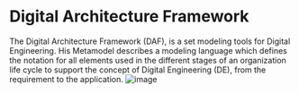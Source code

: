 # Digital Architecture Framework
The Digital Architecture Framework (DAF),  is a set modeling tools for Digital Engineering. 
His Metamodel describes a modeling language which defines the notation for all elements used in the different stages of an organization life cycle to support the concept of Digital Engineering (DE), from the requirement to the application.
![image](https://github.com/FreeTAKTeam/DigitalArchitectureFramework/assets/60719165/47281215-ca1e-45f1-8020-1885955156ab)

